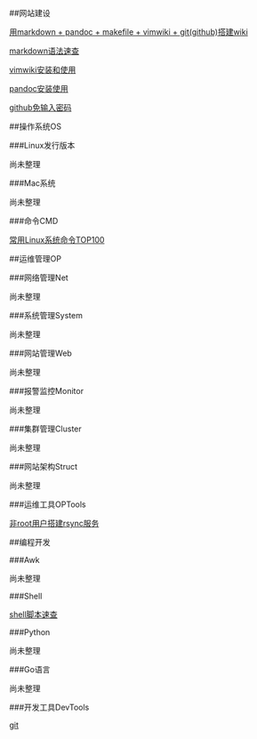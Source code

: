 <!---title:Ohlinux wiki 运维 OP -首页-->
<!---keywords:Linux,CentOS,sa,OP,mac,OSx,运维,开发-->

##网站建设

[用markdown + pandoc + makefile + vimwiki + git(github)搭建wiki](wiki/tool/sitebuild/ohlinuxwiki.html)

[markdown语法速查](wiki/tool/sitebuild/markdown_syntax.html)

[vimwiki安装和使用](wiki/tool/sitebuild/vimwiki_use.html)

[pandoc安装使用](wiki/tool/sitebuild/pandoc_install.html)

[github免输入密码](wiki/tool/sitebuild/github_sshkey.html)

##操作系统OS 

###Linux发行版本

尚未整理

###Mac系统 

尚未整理

###命令CMD

[常用Linux系统命令TOP100](wiki/linux/cmd/top_cmd.html)

##运维管理OP

###网络管理Net

尚未整理

###系统管理System

尚未整理

###网站管理Web

尚未整理

###报警监控Monitor

尚未整理

###集群管理Cluster

尚未整理

###网站架构Struct

尚未整理

###运维工具OPTools

[非root用户搭建rsync服务](wiki/op/optools/rsync_notroot.html)

##编程开发

###Awk

尚未整理

###Shell

[shell脚本速查](wiki/sw_develop/language/shell.html)

###Python

尚未整理

###Go语言

尚未整理

###开发工具DevTools 

[git](wiki/tool/versionmanage/git.html)




<!-- vim:set tw=0:-->
